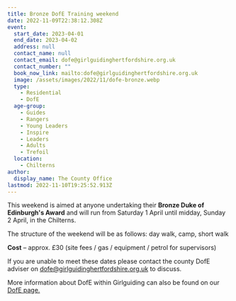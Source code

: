 ```yaml
---
title: Bronze DofE Training weekend
date: 2022-11-09T22:38:12.308Z
event:
  start_date: 2023-04-01
  end_date: 2023-04-02
  address: null
  contact_name: null
  contact_email: dofe@girlguidinghertfordshire.org.uk
  contact_number: ""
  book_now_link: mailto:dofe@girlguidinghertfordshire.org.uk
  image: /assets/images/2022/11/dofe-bronze.webp
  type:
    - Residential
    - DofE
  age-group:
    - Guides
    - Rangers
    - Young Leaders
    - Inspire
    - Leaders
    - Adults
    - Trefoil
  location:
    - Chilterns
author:
  display_name: The County Office
lastmod: 2022-11-10T19:25:52.913Z
---
```

This weekend is aimed at anyone undertaking their **Bronze Duke of Edinburgh's Award** and will run from Saturday 1 April until midday, Sunday 2 April, in the Chilterns.

The structure of the weekend will be as follows: day walk, camp, short walk

**Cost** – approx. £30 (site fees / gas / equipment / petrol for supervisors)

If you are unable to meet these dates please contact the county DofE adviser on <dofe@girlguidinghertfordshire.org.uk> to discuss.

More information about DofE within Girlguiding can also be found on our [DofE page.](/youth-opportunities/dofe/)
